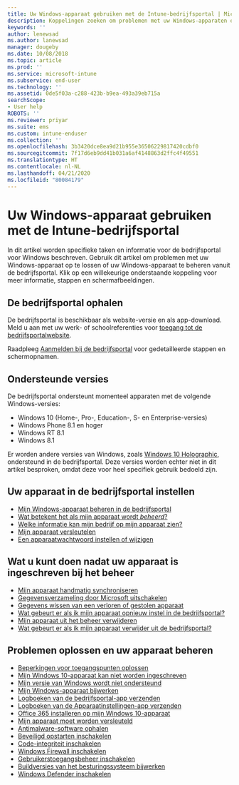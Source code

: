 ```yaml
---
title: Uw Windows-apparaat gebruiken met de Intune-bedrijfsportal | Microsoft Docs
description: Koppelingen zoeken om problemen met uw Windows-apparaten op te lossen of uw Windows-apparaten te beheren via de bedrijfsportal-app
keywords: ''
author: lenewsad
ms.author: lanewsad
manager: dougeby
ms.date: 10/08/2018
ms.topic: article
ms.prod: ''
ms.service: microsoft-intune
ms.subservice: end-user
ms.technology: ''
ms.assetid: 0de5f03a-c288-423b-b9ea-493a39eb715a
searchScope:
- User help
ROBOTS: ''
ms.reviewer: priyar
ms.suite: ems
ms.custom: intune-enduser
ms.collection: ''
ms.openlocfilehash: 3b3420dce8ea9d21b955e36506229817420cdbf0
ms.sourcegitcommit: 7f17d6eb9dd41b031a6af4148863d2ffc4f49551
ms.translationtype: HT
ms.contentlocale: nl-NL
ms.lasthandoff: 04/21/2020
ms.locfileid: "80084179"
---
```

# <a name="using-your-windows-device-with-intune-company-portal"></a>Uw Windows-apparaat gebruiken met de Intune-bedrijfsportal

In dit artikel worden specifieke taken en informatie voor de bedrijfsportal voor Windows beschreven. Gebruik dit artikel om problemen met uw Windows-apparaat op te lossen of uw Windows-apparaat te beheren vanuit de bedrijfsportal. Klik op een willekeurige onderstaande koppeling voor meer informatie, stappen en schermafbeeldingen.  

## <a name="how-to-get-company-portal"></a>De bedrijfsportal ophalen
De bedrijfsportal is beschikbaar als website-versie en als app-download. Meld u aan met uw werk- of schoolreferenties voor [toegang tot de bedrijfsportalwebsite](https://go.microsoft.com/fwlink/?linkid=2010980).  

Raadpleeg [Aanmelden bij de bedrijfsportal](https://docs.microsoft.com/mem/intune/user-help/sign-in-to-the-company-portal) voor gedetailleerde stappen en schermopnamen.

## <a name="supported-versions"></a>Ondersteunde versies

De bedrijfsportal ondersteunt momenteel apparaten met de volgende Windows-versies:

* Windows 10 (Home-, Pro-, Education-, S- en Enterprise-versies)
* Windows Phone 8.1 en hoger
* Windows RT 8.1
* Windows 8.1

Er worden andere versies van Windows, zoals [Windows 10 Holographic](https://www.microsoft.com/hololens), ondersteund in de bedrijfsportal. Deze versies worden echter niet in dit artikel besproken, omdat deze voor heel specifiek gebruik bedoeld zijn.

## <a name="set-up-your-device-in-the-company-portal"></a>Uw apparaat in de bedrijfsportal instellen
- [Mijn Windows-apparaat beheren in de bedrijfsportal](windows-enrollment-company-portal.md)  
- [Wat betekent het als mijn apparaat wordt *beheerd*?](what-happens-if-you-install-the-company-portal-app-and-enroll-your-device-in-intune-windows.md)
- [Welke informatie kan mijn bedrijf op mijn apparaat zien?](what-info-can-your-company-see-when-you-enroll-your-device-in-intune.md)
- [Mijn apparaat versleutelen](encrypt-your-device-windows.md)
- [Een apparaatwachtwoord instellen of wijzigen](set-or-change-your-password-windows.md)

## <a name="things-you-can-do-after-your-device-is-enrolled-in-management"></a>Wat u kunt doen nadat uw apparaat is ingeschreven bij het beheer
- [Mijn apparaat handmatig synchroniseren](sync-your-device-manually-windows.md)
- [Gegevensverzameling door Microsoft uitschakelen](turn-off-microsoft-usage-data-collection-windows.md)
- [Gegevens wissen van een verloren of gestolen apparaat](reset-erase-your-device-cpwebsite.md)
- [Wat gebeurt er als ik mijn apparaat opnieuw instel in de bedrijfsportal?](what-happens-if-you-reset-your-device-using-the-company-portal-windows.md)
- [Mijn apparaat uit het beheer verwijderen](unenroll-your-device-from-intune-windows.md)
- [Wat gebeurt er als ik mijn apparaat verwijder uit de bedrijfsportal?](what-happens-if-you-unenroll-your-device-from-intune-windows.md)

## <a name="troubleshoot-and-maintain-your-device"></a>Problemen oplossen en uw apparaat beheren
* [Beperkingen voor toegangspunten oplossen](resolve-access-point-restrictions.md)
* [Mijn Windows 10-apparaat kan niet worden ingeschreven](troubleshoot-your-windows-10-device-windows.md)
* [Mijn versie van Windows wordt niet ondersteund](your-windows-version-isnt-yet-supported.md)
* [Mijn Windows-apparaat bijwerken](you-need-to-update-your-windows-device.md)
* [Logboeken van de bedrijfsportal-app verzenden](send-logs-to-your-it-admin-cp-windows.md)
* [Logboeken van de Apparaatinstellingen-app verzenden](send-logs-to-your-it-admin-settings-windows.md)
* [Office 365 installeren op mijn Windows 10-apparaat](install-office-windows.md)
* [Mijn apparaat moet worden versleuteld](you-need-to-enable-windows-encryption.md)
* [Antimalware-software ophalen](your-device-needs-antimalware-software.md)
* [Beveiligd opstarten inschakelen](you-need-to-enable-secure-boot-windows.md)
* [Code-integriteit inschakelen](you-need-to-enable-code-integrity.md)
* [Windows Firewall inschakelen](you-need-to-enable-defender-firewall-windows.md)
* [Gebruikerstoegangsbeheer inschakelen](you-need-to-enable-uac-windows.md)
* [Buildversies van het besturingssysteem bijwerken](you-need-to-update-os-build-version-windows.md)
* [Windows Defender inschakelen](turn-on-defender-windows.md)
